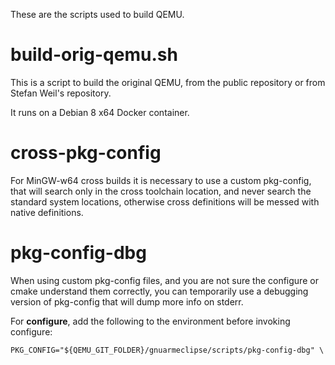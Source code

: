 These are the scripts used to build QEMU.

# build-orig-qemu.sh

This is a script to build the original QEMU, from the public repository or from Stefan Weil's repository.

It runs on a Debian 8 x64 Docker container.

# cross-pkg-config

For MinGW-w64 cross builds it is necessary to use a custom pkg-config, that will search only in the cross toolchain location, and never search the standard system locations, otherwise cross definitions will be messed with native definitions.

# pkg-config-dbg 

When using custom pkg-config files, and you are not sure the configure or cmake understand them correctly, you can temporarily use a debugging version of pkg-config that will dump more info on stderr.

For **configure**, add the following to the environment before invoking configure:

	PKG_CONFIG="${QEMU_GIT_FOLDER}/gnuarmeclipse/scripts/pkg-config-dbg" \

